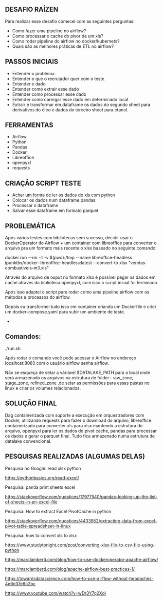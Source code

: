 ## DESAFIO RAÍZEN

Para realizar esse desafio comecei com as seguintes perguntas:
 - Como fazer uma pipeline no airflow?
 - Como processar o cache do pivor de um xls?
 - Como rodar pipeline do airflow no docker/kubernets?
 - Quais são as melhores práticas de ETL no airflow?

## PASSOS INICIAIS

 - Entender o problema.
 - Entender o que o recrutador quer com o teste.
 - Entender o dado
 - Entender como extrair esse dado
 - Entender como processar esse dado
 - Entender como carregar esse dado em determinado local
 - Extrair e transformar em dataframe os dados do segundo sheet para   
   derivativos do óleo e dados do terceiro sheet para etanol.

## FERRAMENTAS

 - Airflow
 - Python
 - Pandas
 - Docker
 - Libreoffice
 - openpyxl
 - requests

## CRIAÇÂO SCRIPT TESTE

 - Achar um forma de ler os dados do xls com python
 - Colocar os dados num dataframe pandas
 - Processar o dataframe
 - Salvar esse dataframe em formato parquet

## PROBLEMÁTICA

Após vários testes com bibliotecas sem sucesso, decidir usar o DockerOperator do Airflow + um container com libreoffice para converter o arquivo pra um formato mais recente o xlsx baseado no seguinte comando:

docker run --rm -it -v $(pwd):/tmp --name libreoffice-headless ipunktbs/docker-libreoffice-headless:latest --convert-to xlsx "vendas-combustiveis-m3.xls"

Através do arquivo de ouput no formato xlsx é possível pegar os dados em cache através da biblioteca openpyxl, com isso o script inicial foi terminado.

Após isso adaptei o script para rodar como uma pipeline airflow com os métodos e processos do airflow.

Depois eu transformei tudo isso em container criando um Dockerfile e criei um docker-compose.yaml para subir um ambiente de teste.

 - 

## Comandos:
./run.sh 

Após rodar o comando você pode acessar o Airflow no endereço localhost:8080 com o usuário airflow senha airflow.

Não se esqueça de setar a váriável $DATALAKE_PATH para o local onde será armazenado os arquivos na estrutura de folder : raw_zone, stage_zone, refined_zone ,de setar as permissões para essas pastas no linux e criar os volumes relacionados.

## SOLUÇÃO FINAL
Dag containerizada com suporte a execução em orquestradores com Docker, utilizando requests para fazer o download do arquivo, libreoffice containerizado para converter xls para xlsx mantendo a estrutura do arquivo, openpyxl para ler os dados do pivot cache, pandas para processar os dados e gerar o parquet final. Tudo fica armazenado numa estrutura de datalake convencional.

## PESQUISAS REALIZADAS (ALGUMAS DELAS)

Pesquisa no Google: read xlsx python

https://pythonbasics.org/read-excel/

Pesquisa: panda print sheets excel

https://stackoverflow.com/questions/17977540/pandas-looking-up-the-list-of-sheets-in-an-excel-file

Pesquisa: How to extract Excel PivotCache in python

https://stackoverflow.com/questions/4433952/extracting-data-from-excel-pivot-table-spreadsheet-in-linux

Pesquisa: how to convert xls to xlsx

https://www.studytonight.com/post/converting-xlsx-file-to-csv-file-using-python

https://marclamberti.com/blog/how-to-use-dockeroperator-apache-airflow/

https://marclamberti.com/blog/apache-airflow-best-practices-1/

https://towardsdatascience.com/how-to-use-airflow-without-headaches-4e6e37e6c2bc

https://www.youtube.com/watch?v=wDr3Y7q2XoI
